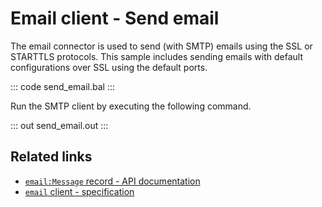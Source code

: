 # Email client - Send email

The email connector is used to send (with SMTP) emails using the SSL or STARTTLS protocols. This sample includes sending emails with default configurations over SSL using the default ports.

::: code send_email.bal :::

Run the SMTP client by executing the following command.

::: out send_email.out :::

## Related links
- [`email:Message` record - API documentation](https://lib.ballerina.io/ballerina/email/latest/records/Message)
- [`email` client - specification](https://ballerina.io/spec/email/#3-client)
